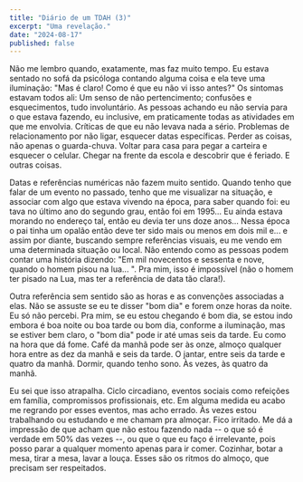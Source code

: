 ```yaml
---
title: "Diário de um TDAH (3)"
excerpt: "Uma revelação."
date: "2024-08-17"
published: false
---
```


Não me lembro quando, exatamente, mas faz muito tempo. Eu estava sentado no sofá da psicóloga contando alguma coisa e ela teve uma iluminação: "Mas é claro! Como é que eu não vi isso antes?" Os sintomas estavam todos ali: Um senso de não pertencimento; confusões e esquecimentos, tudo involuntário. As pessoas achando eu não servia para o que estava fazendo, eu inclusive, em praticamente todas as atividades em que me envolvia. Críticas de que eu não levava nada a sério. Problemas de relacionamento por não ligar, esquecer datas específicas. Perder as coisas, não apenas o guarda-chuva. Voltar para casa para pegar a carteira e esquecer o celular. Chegar na frente da escola e descobrir que é feriado. E outras coisas.

Datas e referências numéricas não fazem muito sentido. Quando tenho que falar de um evento no passado, tenho que me visualizar na situação, e associar com algo que estava vivendo na época, para saber quando foi: eu tava no último ano do segundo grau, então foi em 1995... Eu ainda estava morando no endereço tal, então eu devia ter uns doze anos... Nessa época o pai tinha um opalão então deve ter sido mais ou menos em dois mil e... e assim por diante, buscando sempre referências visuais, eu me vendo em uma determinada situação ou local. Não entendo como as pessoas podem contar uma história dizendo: "Em mil novecentos e sessenta e nove, quando o homem pisou na lua... ". Pra mim, isso é impossível (não o homem ter pisado na Lua, mas ter a referência de data tão clara!).

Outra referência sem sentido são as horas e as convenções associadas a elas. Não se assuste se eu te disser "bom dia" e forem onze horas da noite. Eu só não percebi. Pra mim, se eu estou chegando é bom dia, se estou indo embora é boa noite ou boa tarde ou bom dia, conforme a iluminação, mas se estiver bem claro, o "bom dia" pode ir até umas seis da tarde. Eu como na hora que dá fome. Café da manhã pode ser às onze, almoço qualquer hora entre as dez da manhã e seis da tarde. O jantar, entre seis da tarde e quatro da manhã. Dormir, quando tenho sono. Às vezes, às quatro da manhã.

Eu sei que isso atrapalha. Ciclo circadiano, eventos sociais como refeições em família, compromissos profissionais, etc. Em alguma medida eu acabo me regrando por esses eventos, mas acho errado. Às vezes estou trabalhando ou estudando e me chamam pra almoçar. Fico irritado. Me dá a impressão de que acham que não estou fazendo nada -- o que só é verdade em 50% das vezes --, ou que o que eu faço é irrelevante, pois posso parar a qualquer momento apenas para ir comer. Cozinhar, botar a mesa, tirar a mesa, lavar a louça. Esses são os ritmos do almoço, que precisam ser respeitados.